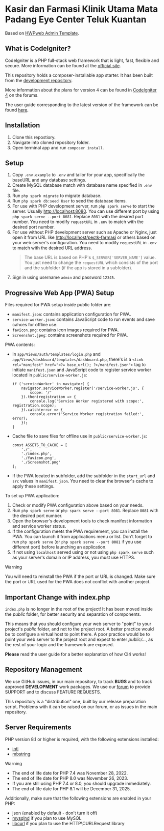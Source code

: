 # Kasir dan Farmasi Klinik Utama Mata Padang Eye Center Teluk Kuantan

Based on [HWPweb Admin Template](https://github.com/hafizulwanandaputra/hwpweb-admin-template).

## What is CodeIgniter?

CodeIgniter is a PHP full-stack web framework that is light, fast, flexible and secure.
More information can be found at the [official site](https://codeigniter.com).

This repository holds a composer-installable app starter.
It has been built from the
[development repository](https://github.com/codeigniter4/CodeIgniter4).

More information about the plans for version 4 can be found in [CodeIgniter 4](https://forum.codeigniter.com/forumdisplay.php?fid=28) on the forums.

The user guide corresponding to the latest version of the framework can be found
[here](https://codeigniter4.github.io/userguide/).

## Installation

1. Clone this repostiory.
2. Navigate into cloned repository folder.
3. Open terminal app and run `composer install`.

## Setup

1. Copy `.env.example` to `.env` and tailor for your app, specifically the baseURL and any database settings.
2. Create MySQL database match with database name specified in `.env` file.
3. Run `php spark migrate` to migrate database.
4. Run `php spark db:seed User` to seed the database items.
5. For use with PHP development server, run `php spark serve` to start the server. Usually [http://localhost:8080](http://localhost:8080). You can use different port by using `php spark serve --port 8081`. Replace `8081` with the desired port number. You need to modify `requestURL` in `.env` to match with the desired port number.
6. For use without PHP development server such as Apache or Nginx, just open it from URL like [http://localhost/pectk-farmasi](http://localhost/pectk-farmasi) or others based on your web server's configuration. You need to modify `requestURL` in `.env` to match with the desired URL address.
   > The base URL is based on PHP's `$_SERVER['SERVER_NAME']` value. You just need to change the `requestURL` which consists of the port and the subfolder (if the app is stored in a subfolder).
7. Sign in using username `admin` and password `12345`.

## Progressive Web App (PWA) Setup

Files required for PWA setup inside public folder are:

- `manifest.json`: contains application configuration for PWA.
- `service-worker.json`: contains JavaScript code to run events and save cahces for offline use.
- `favicon.png`: contains icon images required for PWA.
- `Screenshot.jpeg`: contains screenshots required for PWA.

PWA contents:

- In `app/Views/auth/templates/login.php` and `app/Views/dashboard/templates/dashboard.php`, there's is a `<link rel="manifest" href="<?= base_url(); ?>/manifest.json">` tag to initiate `manifest.json` and JavaScript code to register service worker located in `public/service-worker.js`:
  ```
  if ('serviceWorker' in navigator) {
      navigator.serviceWorker.register('/service-worker.js', {
          scope: '/'
      }).then(registration => {
          console.log('Service Worker registered with scope:', registration.scope);
      }).catch(error => {
          console.error('Service Worker registration failed:', error);
      });
  }
  ```
- Cache file to save files for offline use in `public/service-worker.js`:
  ```
  const ASSETS_TO_CACHE = [
      './',
      './index.php',
      './favicon.png',
      './Screenshot.png'
  ];
  ```
- If the PWA located in subfolder, add the subfolder in the `start_url` and `src` values in `manifest.json`. You need to clear the browser's cache to apply these settings.

To set up PWA application:

1. Check or modify PWA configuration above based on your needs.
2. Run `php spark serve` or `php spark serve --port 8081`. Replace `8081` with the desired port number.
3. Open the browser's development tools to check manifest information and service worker status.
4. If the configuration meets the PWA requirement, you can install the PWA. You can launch it from applications menu or list. Don't forget to run `php spark serve` (or `php spark serve --port 8081` if you use different port) before launching an application.
5. If not using `localhost` served using or not using `php spark serve` such as your server's domain or IP address, you must use HTTPS.

> [!WARNING]
>
> You will need to reinstall the PWA if the port or URL is changed. Make sure the port or URL used for the PWA does not conflict with another project.

## Important Change with index.php

`index.php` is no longer in the root of the project! It has been moved inside the _public_ folder,
for better security and separation of components.

This means that you should configure your web server to "point" to your project's _public_ folder, and
not to the project root. A better practice would be to configure a virtual host to point there. A poor practice would be to point your web server to the project root and expect to enter _public/..._, as the rest of your logic and the
framework are exposed.

**Please** read the user guide for a better explanation of how CI4 works!

## Repository Management

We use GitHub issues, in our main repository, to track **BUGS** and to track approved **DEVELOPMENT** work packages.
We use our [forum](http://forum.codeigniter.com) to provide SUPPORT and to discuss
FEATURE REQUESTS.

This repository is a "distribution" one, built by our release preparation script.
Problems with it can be raised on our forum, or as issues in the main repository.

## Server Requirements

PHP version 8.1 or higher is required, with the following extensions installed:

- [intl](http://php.net/manual/en/intl.requirements.php)
- [mbstring](http://php.net/manual/en/mbstring.installation.php)

> [!WARNING]
>
> - The end of life date for PHP 7.4 was November 28, 2022.
> - The end of life date for PHP 8.0 was November 26, 2023.
> - If you are still using PHP 7.4 or 8.0, you should upgrade immediately.
> - The end of life date for PHP 8.1 will be December 31, 2025.

Additionally, make sure that the following extensions are enabled in your PHP:

- json (enabled by default - don't turn it off)
- [mysqlnd](http://php.net/manual/en/mysqlnd.install.php) if you plan to use MySQL
- [libcurl](http://php.net/manual/en/curl.requirements.php) if you plan to use the HTTP\CURLRequest library
